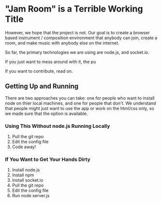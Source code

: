 # "Jam Room" is a Terrible Working Title #

However, we hope that the project is not. Our goal is to create a browser based instrument / composition environment that
anybody can join, create a room, and make music with anybody else on the internet.

So far, the primary technologies we are using are node.js, and socket.io.

If you just want to mess around with it, the pu

If you want to contribute, read on.

## Getting Up and Running ##

There are two approaches you can take: one for people who want to install node on thier local machines, and one for people
that don't. We understand that people might just want to use the app or work on the html/css only, so we made sure that
the option is available.

### Using This Without node.js Running Locally ###

1. Pull the git repo
2. Edit the config file
3. Code away!

### If You Want to Get Your Hands Dirty ###

1. Install node.js
2. Install npm
3. Install socket.io
4. Pull the git repo
5. Edit the config file
6. Run node server.js